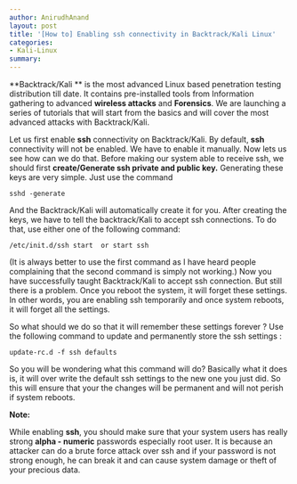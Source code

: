 ```yaml
---
author: AnirudhAnand
layout: post
title: '[How to] Enabling ssh connectivity in Backtrack/Kali Linux'
categories:
- Kali-Linux
summary: 
---
```


**Backtrack/Kali ** is the most advanced Linux based penetration testing distribution till date. It contains pre-installed tools from Information gathering to advanced **wireless attacks** and **Forensics**. We are launching a series of tutorials that will start from the basics and will cover the most advanced attacks with Backtrack/Kali.

Let us first enable **ssh** connectivity on Backtrack/Kali. By default, **ssh** connectivity will not be enabled. We have to enable it manually. Now lets us see how can we do that. Before making our system able to receive ssh, we should first **create/Generate ssh private and public key.** Generating these keys are very simple. Just use the command

`sshd -generate`

And the Backtrack/Kali will automatically create it for you. After creating the keys, we have to tell the backtrack/Kali to accept ssh connections. To do that, use either one of the following command:

`/etc/init.d/ssh start 
    or
start ssh`

(It is always better to use the first command as I have heard people complaining that the second command is simply not working.) Now you have successfully taught Backtrack/Kali to accept ssh connection. But still there is a problem. Once you reboot the system, it will forget these settings. In other words, you are enabling ssh temporarily and once system reboots, it will forget all the settings.

So what should we do so that it will remember these settings forever ? Use the following command to update and permanently store the ssh settings :

`update-rc.d -f ssh defaults`

So you will be wondering what this command will do? Basically what it does is, it will over write the default ssh settings to the new one you just did. So this will ensure that your the changes will be permanent and will not perish if system reboots.

**Note:**

While enabling **ssh**, you should make sure that your system users has really strong **alpha - numeric** passwords especially root user. It is because an attacker can do a brute force attack over ssh and if your password is not strong enough, he can break it and can cause system damage or theft of your precious data.